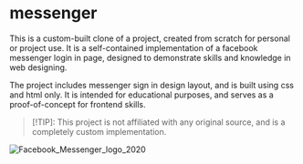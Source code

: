 # messenger
This is a custom-built clone of a project, created from scratch for personal or project use. It is a self-contained implementation of a facebook messenger login in page, designed to demonstrate skills and knowledge in web designing.

The project includes messenger sign in design layout, and is built using css and html only. It is intended for educational purposes, and serves as a proof-of-concept for frontend skills.

>[!TIP]: This project is not affiliated with any original source, and is a completely custom implementation.

![Facebook_Messenger_logo_2020](https://github.com/user-attachments/assets/46c70513-c43b-42de-b0ad-2477e0db6acc)
